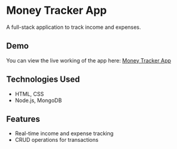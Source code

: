 # Money Tracker App

A full-stack application to track income and expenses.

## Demo

You can view the live working of the app here: [Money Tracker App](https://www.linkedin.com/posts/swapnil-das742_task-2-money-tracker-app-technologies-activity-7228422254919835649-sGQ7?utm_source=share&utm_medium=member_desktop)

## Technologies Used
- HTML, CSS
- Node.js, MongoDB

## Features
- Real-time income and expense tracking
- CRUD operations for transactions
